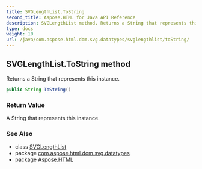 ```yaml
---
title: SVGLengthList.ToString
second_title: Aspose.HTML for Java API Reference
description: SVGLengthList method. Returns a String that represents this instance
type: docs
weight: 10
url: /java/com.aspose.html.dom.svg.datatypes/svglengthlist/toString/
---
```

## SVGLengthList.ToString method

Returns a String that represents this instance.

```java
public String ToString()
```

### Return Value

A String that represents this instance.

### See Also

* class [SVGLengthList](../)
* package [com.aspose.html.dom.svg.datatypes](../../svglengthlist/)
* package [Aspose.HTML](../../../)
